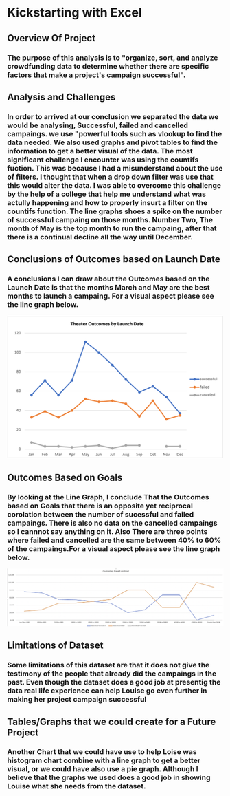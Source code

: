 # Kickstarting with Excel

## Overview Of Project

### The purpose of this analysis is to "organize, sort, and analyze crowdfunding data to determine whether there are specific factors that make a project's campaign successful".

## Analysis and Challenges

### In order to arrived at our conclusion we separated the data we would be analysing, Successful, failed and cancelled campaings. we use "powerful tools such as vlookup to find the data needed. We also used graphs and pivot tables to find the information to get a better visual of the data. The most significant challenge I encounter was using the countifs fuction. This was because I had a misunderstand about the use of filters. I thought that when a drop down filter was use that this would alter the data. I was able to overcome this challenge by the help of a college that help me understand what was actully happening and how to properly insurt a filter on the countifs function. The line graphs shoes a spike on the number of successful campaing on those months. Number Two, The month of May is the top month to run the campaing, after that there is a continual decline all the way until December.

## Conclusions of Outcomes based on Launch Date

### A conclusions I can draw about the Outcomes based on the Launch Date is that the months March and May are the best months to launch a campaing. For a visual aspect please see the line graph below.  

![LINE GRAPH 1](https://github.com/Israelmejia12/Kickstarter_Analysis/blob/c23a92355e600734c9b10423cafd9624a66ccc3d/Theater_Outcomes_vs_Launch.png)

## Outcomes Based on Goals

### By looking at the Line Graph, I conclude That the Outcomes based on Goals that there is an opposite yet reciprocal corolation between the number of sucessful and failed campaings. There is also no data on the cancelled campaings so I cannnot say anything on it. Also There are three points where failed and cancelled are the same between 40% to 60% of the campaings.For a visual aspect please see the line graph below.  

 ![Line GRAPH](https://github.com/Israelmejia12/Kickstarter_Analysis/blob/c23a92355e600734c9b10423cafd9624a66ccc3d/Outcpmes_VS_goals.png..png)
 
## Limitations of Dataset

### Some limitations of this dataset are that it does not give the testimony of the people that already did the campaings in the past. Even though the dataset does a good job at presentig the data real life experience can help Louise go even further in making her project campaign successful

## Tables/Graphs that we could create for a Future Project

### Another Chart that we could have use to help Loise was histogram chart combine with a line graph to get a better visual, or we could have also use a pie graph. Although I believe that the graphs we used does a good job in showing Louise what she needs from the dataset. 
